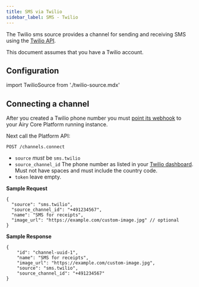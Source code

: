 ```yaml
---
title: SMS via Twilio
sidebar_label: SMS - Twilio
---
```


The Twilio sms source provides a channel for sending and receiving SMS using the [Twilio API](https://www.twilio.com/).

This document assumes that you have a Twilio account.

## Configuration
 
import TwilioSource from './twilio-source.mdx'

<TwilioSource />

## Connecting a channel

After you created a Twilio phone number you must [point its webhook](https://www.twilio.com/docs/sms/tutorials/how-to-receive-and-reply-java#configure-your-webhook-url) to your
Airy Core Platform running instance.

Next call the Platform API:

```
POST /channels.connect
```

- `source` *must* be `sms.twilio`
- `source_channel_id`   The phone number as listed in your [Twilio dashboard](https://www.twilio.com/console/phone-numbers/). 
                        Must not have spaces and must include the country code. 
- `token` leave empty.

**Sample Request**

```json5
{
  "source": "sms.twilio",
  "source_channel_id": "+491234567",
  "name": "SMS for receipts",
  "image_url": "https://example.com/custom-image.jpg" // optional
}
```

**Sample Response**

```json5
{
    "id": "channel-uuid-1",
    "name": "SMS for receipts",
    "image_url": "https://example.com/custom-image.jpg",
    "source": "sms.twilio",
    "source_channel_id": "+491234567"
}
```
